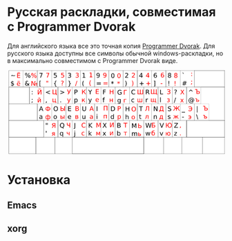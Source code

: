 Русская раскладки, совместимая с Programmer Dvorak
===========================================================================

Для английского языка все это точная копия [Programmer
Dvorak](http://www.kaufmann.no/roland/dvorak/).  Для русского языка
доступны все символы обычной windows-раскладки, но в максимально
совместимом с Programmer Dvorak виде.

![Keyboard Layout](dvp.png)

Установка
=========

Emacs
-----

xorg
----

